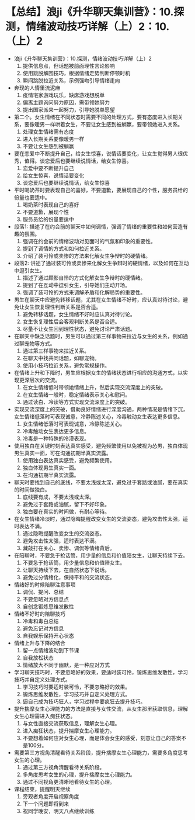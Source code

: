 # 【总结】浪ji《升华聊天集训营》：10.探测，情绪波动技巧详解（上）2：10.（上）2

-   浪ji《升华聊天集训营》：10.探测，情绪波动技巧详解（上）2
    1.  提供信息点，但话题被前面理性言论影响
    2.  使用跳脱解围技巧，根据情绪走势判断停顿时机
    3.  瞬间跳脱拉近关系，示例强吻引导情绪走向
-   奔现的人情里流泥麻
    1.  疫情宅家游戏玩乐，缺席游戏想脱单
    2.  偏离主题询问努力原因，需带领她努力
    3.  提出国家派来一起努力，引导她脱单愿望
-   第二个。女生情绪在不同状态时需要不同的处理方式，要有态度进入长期关系，要像暖男一样哄着女生，不要让女生感到被躺赢，要带领她进入关系。
    1.  处理女生情绪需有态度
    2.  进入长期关系要像暖男一样
    3.  不要让女生感到被躺赢
-   要在恋爱中不断提升自己，给女生惊喜，说情话要变化，让女生觉得男人很优秀，值得。谈恋爱后也要继续说情话，给女生惊喜。
    1.  恋爱中要不断提升自己
    2.  给女生惊喜，说情话要变化
    3.  谈恋爱后也要继续说情话，给女生惊喜
-   平时喝奶茶时要表现自己的喜好，不要道歉，要展现自己的个性，服务员给的份量也要适中。
    1.  喝奶茶时表现自己的喜好
    2.  不要道歉，展现个性
    3.  服务员给的份量要适中
-   段落1: 描述了在约会前的聊天中如何调情，强调了情绪的重要性和如何营造有趣的氛围。
    1.  强调在约会前的情绪波动对见面时的气氛和印象的重要性。
    2.  提到了调情的方式和如何拉近关系。
    3.  介绍了装可怜或卖惨的方法来化解女生争辩时的硬情绪。
-   段落2: 讲述了通过装可怜或卖惨来化解女生争辩时的硬情绪，以及如何在互动中逗引女生。
    1.  描述了通过顾影自怜的方式化解女生争辩时的硬情绪。
    2.  提到了在互动中逗引女生，引导她们主动开场。
    3.  强调了装可怜的方式来调解矛盾和化解局势的重要性。
-   男生在聊天中应避免转移话题，尤其在女生情绪不好时，应认真对待讨论，避免让女生恢复理性判断关系是否合适。
    1.  避免转移话题，女生情绪不好时应认真对待讨论。
    2.  女生恢复理性后会客观判断关系是否合适。
    3.  尽量不让女生回到理性状态，避免讨论严肃话题。
-   在聊天中缺乏话题时，男生可以通过第三样事物来拉近与女生的关系，例如通过聊宠物等方式。
    1.  通过第三样事物来拉近关系。
    2.  在聊天中找共同话题，如聊宠物。
    3.  使用小技巧拉近关系，避免常规操作。
-   在情绪上升和下降时，男生应根据女生的情绪状态进行相应的沟通方式，以实现更深层次的交流。
    1.  在女生情绪低时带领她情绪上升，然后实现交流深度上的突破。
    2.  在女生情绪一般时，稳定情绪表示关心和慰问。
    3.  通过读白、冷读等方式实现交流深度上的突破。
-   实现交流深度上的突破，借助良好情绪进行深度沟通，两种情况是情绪下沉，女生情绪低落时可表现诚意，冷静陈述关心，冷毒触动女生表达更多信息。
    1.  女生情绪低落时可表现诚意，冷静陈述关心。
    2.  冷毒触动女生表达更多信息。
    3.  冷毒是一种特殊的冷漠表现。
-   使用独白在关键时刻表达真实感受，避免频繁使用以免被视为怂男，独白体现男生真实一面，可在沟通初期半真实流露。
    1.  使用独白表达真实感受，避免频繁使用。
    2.  独白体现男生真实一面。
    3.  在沟通初期半真实流露。
-   聊天时要找到自己的底线，不要太浅或太深，避免过于套路或油腻，要在真实的时间做独白。
    1.  底线要有成，不要太浅或太深。
    2.  避免过于套路或油腻，留下不好印象。
    3.  独白要在真实的时间做，有耐心等待。
-   在女生情绪冷淡时，通过隐晦提醒改变女生的交流姿态，避免攻击性太强，适时表达不满。
    1.  通过隐晦提醒改变女生的交流姿态。
    2.  避免攻击性太强，适时表达不满。
    3.  藏敲打在关心、卖惨、调侃等情绪背后。
-   在陪聊时，不要急于抢话筒，用少量的信息和价值陪女生，让聊天持续下去。
    1.  不要急于抢话筒，用少量信息和价值陪女生。
    2.  让聊天持续下去，在自然状态下说话。
    3.  避免过分情绪化，保持平和的交流状态。
-   情绪好的时候陪聊注意事项
    1.  调侃、提问、总结
    2.  不要忽略对方信息点
    3.  自创念锻炼思维发散性
-   情绪不好时的陪聊技巧
    1.  冷毒和毒白总结
    2.  避免忘记对方信息
    3.  自我娱乐保持开心状态
-   情绪上升与下降的结合
    1.  留一点情绪波动到下节课
    2.  自我放松状态
    3.  情绪放大不同于幽默，是一种应对方式
-   学习聊天技巧时，不要忽略好的效果，要适时装可怜，锻炼思维发散性，学习技巧并自定义处理方式。
    1.  学习技巧时要适时装可怜，不要忽略好的效果。
    2.  锻炼思维发散性，学习技巧并自定义处理方式。
    3.  逼自己成为技巧狂人，学习过程中要疯狂去提升技巧。
-   提升揣摩女生心理能力的方法是直接与女性交流，从女生那里获取信息，理解女生心理需进入痴狂状态。
    1.  与女性直接交流获取信息，理解女生心理。
    2.  进入痴狂状态，提升揣摩女生心理能力。
    3.  不要想着如何应对女生心理，而是体会女生的感受，刻意让自己的答案不是100分。
-   需要第三方视角清醒看待关系阶段，提升揣摩女生心理能力，需要多角度思考女生的心理。
    1.  通过第三方视角清醒看待关系阶段。
    2.  多角度思考女生的心理，提升揣摩女生心理能力。
    3.  通过不同视角更清晰地看待女生的心理。
-   课程结束，提醒明天继续
    1.  旁观者角度开启视察角度
    2.  下一个问题即将到来
    3.  祝同学晚安，明天八点继续训练